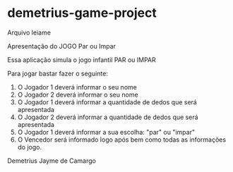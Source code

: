 # demetrius-game-project

Arquivo leiame

Apresentação do JOGO Par ou Impar

Essa aplicação simula o jogo infantil PAR ou IMPAR

Para jogar bastar fazer o seguinte:

1. O Jogador 1 deverá informar o seu nome
2. O Jogador 2 deverá informar o seu nome
3. O Jogador 1 deverá informar a quantidade de dedos que será apresentada
4. O Jogador 2 deverá informar a quantidade de dedos que será apresentada
5. O Jogador 1 deverá informar a sua escolha: "par" ou "impar"
6. O Vencedor será informado logo após bem como todas as informações do jogo.

Demetrius Jayme de Camargo
